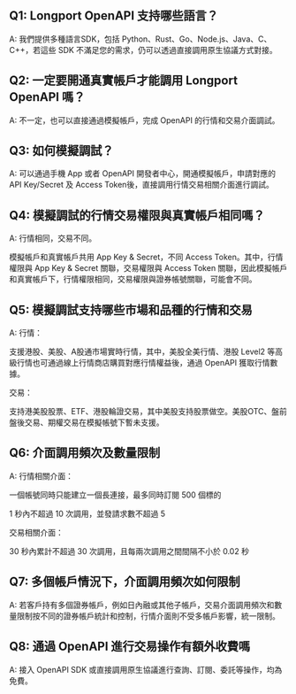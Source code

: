 ## Q1: Longport OpenAPI 支持哪些語言？

A: 我們提供多種語言SDK，包括 Python、Rust、Go、Node.js、Java、C、C++，若這些 SDK 不滿足您的需求，仍可以透過直接調用原生協議方式對接。

## Q2: 一定要開通真實帳戶才能調用 Longport OpenAPI 嗎？

A: 不一定，也可以直接通過模擬帳戶，完成 OpenAPI 的行情和交易介面調試。

## Q3: 如何模擬調試？

A: 可以通過手機 App 或者 OpenAPI 開發者中心，開通模擬帳戶，申請對應的 API Key/Secret 及 Access Token後，直接調用行情交易相關介面進行調試。

## Q4: 模擬調試的行情交易權限與真實帳戶相同嗎？

A: 行情相同，交易不同。

模擬帳戶和真實帳戶共用 App Key & Secret，不同 Access Token。其中，行情權限與 App Key & Secret 關聯，交易權限與 Access Token 關聯，因此模擬帳戶和真實帳戶下，行情權限相同，交易權限與證券帳號關聯，可能會不同。

## Q5: 模擬調試支持哪些市場和品種的行情和交易

A: 行情：

支援港股、美股、A股通市場實時行情，其中，美股全美行情、港股 Level2 等高級行情也可通過線上行情商店購買對應行情權益後，通過 OpenAPI 獲取行情數據。

交易：

支持港美股股票、ETF、港股輪證交易，其中美股支持股票做空。美股OTC、盤前盤後交易、期權交易在模擬帳號下暫未支援。

## Q6: 介面調用頻次及數量限制

A: 行情相關介面：

一個帳號同時只能建立一個長連接，最多同時訂閱 500 個標的

1 秒內不超過 10 次調用，並發請求數不超過 5

交易相關介面：

30 秒內累計不超過 30 次調用，且每兩次調用之間間隔不小於 0.02 秒

## Q7: 多個帳戶情況下，介面調用頻次如何限制

A: 若客戶持有多個證券帳戶，例如日內融或其他子帳戶，交易介面調用頻次和數量限制按不同的證券帳戶統計和控制，行情介面則不受多帳戶影響，統一限制。

## Q8: 通過 OpenAPI 進行交易操作有額外收費嗎

A: 接入 OpenAPI SDK 或直接調用原生協議進行查詢、訂閱、委託等操作，均為免費。
